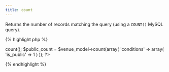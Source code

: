 ```yaml
---
title: count
---
```

Returns the number of records matching the query (using a `COUNT()` MySQL query).

{% highlight php %}
<?php
$venue_model = mvc_model('Venue');
$total_count = $venue_model->count();
$public_count = $venue_model->count(array(
  'conditions' => array(
    'is_public' => 1
  )
));
?>
{% endhighlight %}